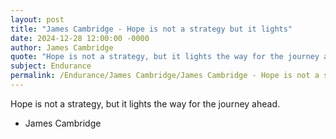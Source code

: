 ```yaml
---
layout: post
title: "James Cambridge - Hope is not a strategy but it lights"
date: 2024-12-28 12:00:00 -0000
author: James Cambridge
quote: "Hope is not a strategy, but it lights the way for the journey ahead."
subject: Endurance
permalink: /Endurance/James Cambridge/James Cambridge - Hope is not a strategy but it lights
---
```


Hope is not a strategy, but it lights the way for the journey ahead.

- James Cambridge
